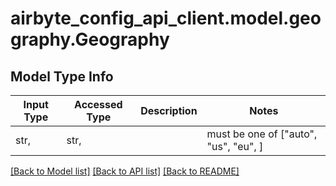# airbyte_config_api_client.model.geography.Geography

## Model Type Info
Input Type | Accessed Type | Description | Notes
------------ | ------------- | ------------- | -------------
str,  | str,  |  | must be one of ["auto", "us", "eu", ] 

[[Back to Model list]](../../README.md#documentation-for-models) [[Back to API list]](../../README.md#documentation-for-api-endpoints) [[Back to README]](../../README.md)

